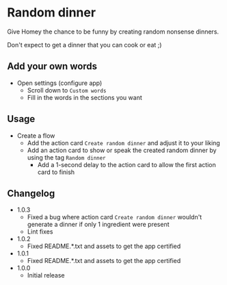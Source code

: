 # Random dinner

Give Homey the chance to be funny by creating random nonsense dinners.

Don't expect to get a dinner that you can cook or eat ;)

## Add your own words

- Open settings (configure app)
  - Scroll down to `Custom words`
  - Fill in the words in the sections you want

## Usage

- Create a flow
  - Add the action card `Create random dinner` and adjust it to your liking
  - Add an action card to show or speak the created random dinner by using the tag `Random dinner`
    - Add a 1-second delay to the action card to allow the first action card to finish

## Changelog

- 1.0.3
  - Fixed a bug where action card `Create random dinner` wouldn't generate a dinner if only 1 ingredient were present
  - Lint fixes
- 1.0.2
  - Fixed README.*.txt and assets to get the app certified
- 1.0.1
  - Fixed README.*.txt and assets to get the app certified
- 1.0.0
  - Initial release
